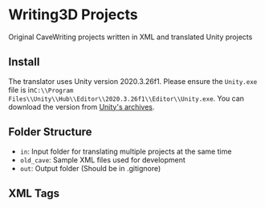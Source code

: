 # Writing3D Projects

Original CaveWriting projects written in XML and translated Unity projects

## Install

The translator uses Unity version 2020.3.26f1. Please ensure the `Unity.exe` file is in`C:\\Program Files\\Unity\\Hub\\Editor\\2020.3.26f1\\Editor\\Unity.exe`. You can download the version from [Unity's archives](https://unity3d.com/get-unity/download/archive).

## Folder Structure

- `in`: Input folder for translating multiple projects at the same time
- `old_cave`: Sample XML files used for development
- `out`: Output folder (Should be in .gitignore)

## XML Tags

